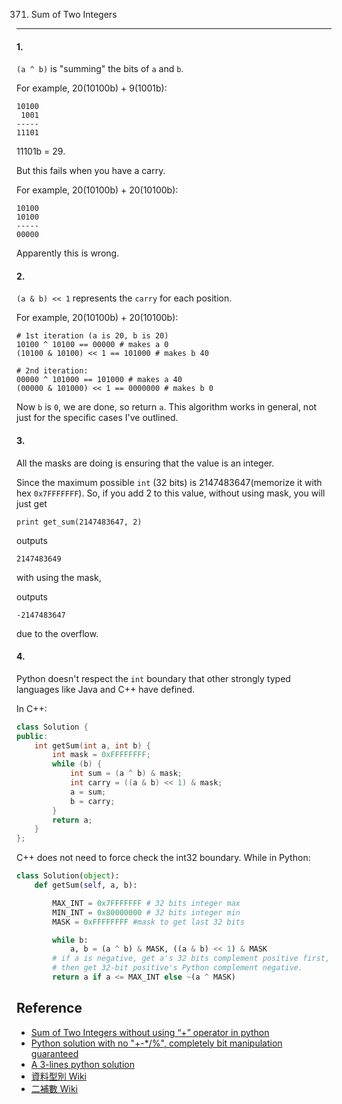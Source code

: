 371. Sum of Two Integers
---

#### 1.

`(a ^ b)` is "summing" the bits of `a` and `b`.

For example, 20(10100b) + 9(1001b):

```
10100
 1001
-----
11101
```
11101b = 29.

But this fails when you have a carry.

For example, 20(10100b) + 20(10100b):

```
10100
10100
-----
00000
```
Apparently this is wrong.


#### 2.

`(a & b) << 1` represents the `carry` for each position.

For example, 20(10100b) + 20(10100b):

```
# 1st iteration (a is 20, b is 20)
10100 ^ 10100 == 00000 # makes a 0
(10100 & 10100) << 1 == 101000 # makes b 40

# 2nd iteration:
00000 ^ 101000 == 101000 # makes a 40
(00000 & 101000) << 1 == 0000000 # makes b 0
```
Now `b` is `0`, we are done, so return `a`. This algorithm works in general, not just for the specific cases I've outlined.


#### 3.

All the masks are doing is ensuring that the value is an integer.

Since the maximum possible `int` (32 bits) is 2147483647(memorize it with hex `0x7FFFFFFF`). So, if you add 2 to this value, without using mask, you will just get

```
print get_sum(2147483647, 2)
```
outputs
```
2147483649
```

with using the mask,

outputs
```
-2147483647
```
due to the overflow.


#### 4.

Python doesn't respect the `int` boundary that other strongly typed languages like Java and C++ have defined.

In C++:
``` c++
class Solution {
public:
    int getSum(int a, int b) {
        int mask = 0xFFFFFFFF;
        while (b) {
            int sum = (a ^ b) & mask;
            int carry = ((a & b) << 1) & mask;
            a = sum;
            b = carry;
        }
        return a;
    }
};
```
C++ does not need to force check the int32 boundary. While in Python:

``` python
class Solution(object):
    def getSum(self, a, b):

        MAX_INT = 0x7FFFFFFF # 32 bits integer max
        MIN_INT = 0x80000000 # 32 bits integer min
        MASK = 0xFFFFFFFF #mask to get last 32 bits

        while b:
            a, b = (a ^ b) & MASK, ((a & b) << 1) & MASK
        # if a is negative, get a's 32 bits complement positive first,
        # then get 32-bit positive's Python complement negative.
        return a if a <= MAX_INT else ~(a ^ MASK)
```


Reference
---
- [Sum of Two Integers without using “+” operator in python][R1]
- [Python solution with no "+-*/%", completely bit manipulation guaranteed][R2]
- [A 3-lines python solution][R3]
- [資料型別 Wiki][R4]
- [二補數 Wiki][R5]

[R1]: http://stackoverflow.com/questions/38557464/sum-of-two-integers-without-using-operator-in-python
[R2]: https://discuss.leetcode.com/topic/51999/python-solution-with-no-completely-bit-manipulation-guaranteed
[R3]: https://discuss.leetcode.com/topic/58037/a-3-lines-python-solution
[R4]: https://zh.wikipedia.org/wiki/%E8%B3%87%E6%96%99%E9%A1%9E%E5%9E%8B
[R5]: https://zh.wikipedia.org/wiki/%E4%BA%8C%E8%A3%9C%E6%95%B8
